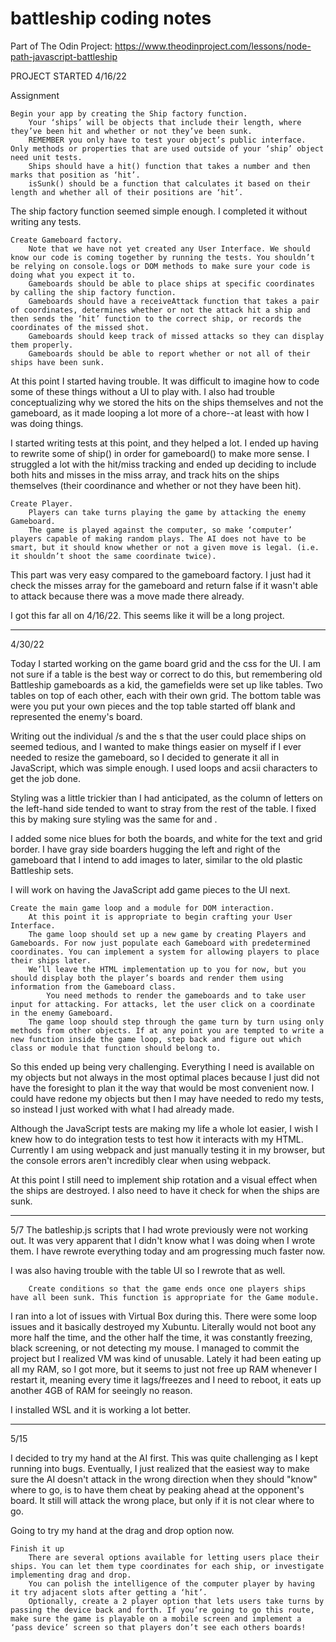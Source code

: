 # battleship coding notes

Part of The Odin Project: https://www.theodinproject.com/lessons/node-path-javascript-battleship

PROJECT STARTED 4/16/22

Assignment

    Begin your app by creating the Ship factory function.
        Your ‘ships’ will be objects that include their length, where they’ve been hit and whether or not they’ve been sunk.
        REMEMBER you only have to test your object’s public interface. Only methods or properties that are used outside of your ‘ship’ object need unit tests.
        Ships should have a hit() function that takes a number and then marks that position as ‘hit’.
        isSunk() should be a function that calculates it based on their length and whether all of their positions are ‘hit’.

The ship factory function seemed simple enough.  I completed it without writing any tests.


    Create Gameboard factory.
        Note that we have not yet created any User Interface. We should know our code is coming together by running the tests. You shouldn’t be relying on console.logs or DOM methods to make sure your code is doing what you expect it to.
        Gameboards should be able to place ships at specific coordinates by calling the ship factory function.
        Gameboards should have a receiveAttack function that takes a pair of coordinates, determines whether or not the attack hit a ship and then sends the ‘hit’ function to the correct ship, or records the coordinates of the missed shot.
        Gameboards should keep track of missed attacks so they can display them properly.
        Gameboards should be able to report whether or not all of their ships have been sunk.

At this point I started having trouble.  It was difficult to imagine how to code some of these things without a UI to play with.  I also had trouble conceptualizing why we stored the hits on the ships themselves and not the gameboard, as it made looping a lot more of a chore--at least with how I was doing things. 

I started writing tests at this point, and they helped a lot.  I ended up having to rewrite some of ship() in order for gameboard() to make more sense.  I struggled a lot with the hit/miss tracking and ended up deciding to include both hits and misses in the miss array, and track hits on the ships themselves (their coordinance and whether or not they have been hit).


    Create Player.
        Players can take turns playing the game by attacking the enemy Gameboard.
        The game is played against the computer, so make ‘computer’ players capable of making random plays. The AI does not have to be smart, but it should know whether or not a given move is legal. (i.e. it shouldn’t shoot the same coordinate twice).

This part was very easy compared to the gameboard factory. I just had it check the misses array for the gameboard and return false if it wasn't able to attack because there was a move made there already.

I got this far all on 4/16/22.  This seems like it will be a long project.

---

4/30/22

Today I started working on the game board grid and the css for the UI.  I am not sure if a table is the best way or correct to do this, but remembering old Battleship gameboards as a kid, the gamefields were set up like tables.  Two tables on top of each other, each with their own grid.  The bottom table was were you put your own pieces and the top table started off blank and represented the enemy's board.

Writing out the individual <tr>/<th>s and the <td>s that the user could place ships on seemed tedious, and I wanted to make things easier on myself if I ever needed to resize the gameboard, so I decided to generate it all in JavaScript, which was simple enough.  I used loops and acsii characters to get the job done. 

Styling was a little trickier than I had anticipated, as the column of letters on the left-hand side tended to want to stray from the rest of the table.  I fixed this by making sure styling was the same for <th> and <td>.

I added some nice blues for both the boards, and white for the text and <td> grid border. I have gray side boarders hugging the left and right of the gameboard that I intend to add images to later, similar to the old plastic Battleship sets. 

I will work on having the JavaScript add game pieces to the UI next.

    Create the main game loop and a module for DOM interaction.
        At this point it is appropriate to begin crafting your User Interface.
        The game loop should set up a new game by creating Players and Gameboards. For now just populate each Gameboard with predetermined coordinates. You can implement a system for allowing players to place their ships later.
        We’ll leave the HTML implementation up to you for now, but you should display both the player’s boards and render them using information from the Gameboard class.
            You need methods to render the gameboards and to take user input for attacking. For attacks, let the user click on a coordinate in the enemy Gameboard.
        The game loop should step through the game turn by turn using only methods from other objects. If at any point you are tempted to write a new function inside the game loop, step back and figure out which class or module that function should belong to.

So this ended up being very challenging.  Everything I need is available on my objects but not always in the most optimal places because I just did not have the foresight to plan it the way that would be most convenient now.  I could have redone my objects but then I may have needed to redo my tests, so instead I just worked with what I had already made. 

Although the JavaScript tests are making my life a whole lot easier, I wish I knew how to do integration tests to test how it interacts with my HTML.  Currently I am using webpack and just manually testing it in my browser, but the console errors aren't incredibly clear when using webpack.

At this point I still need to implement ship rotation and a visual effect when the ships are destroyed. I also need to have it check for when the ships are sunk.

---

5/7
The batleship.js scripts that I had wrote previously were not working out.  It was very apparent that I didn't know what I was doing when I wrote them.  I have rewrote everything today and am progressing much faster now.  

I was also having trouble with the table UI so I rewrote that as well. 

        Create conditions so that the game ends once one players ships have all been sunk. This function is appropriate for the Game module.

I ran into a lot of issues with Virtual Box during this.  There were some loop issues and it basically destroyed my Xubuntu.  Literally would not boot any more half the time, and the other half the time, it was constantly freezing, black screening, or not detecting my mouse.  I managed to commit the project but I realized VM was kind of unusable.  Lately it had been eating up all my RAM, so I got more, but it seems to just not free up RAM whenever I restart it, meaning every time it lags/freezes and I need to reboot, it eats up another 4GB of RAM for seeingly no reason.

I installed WSL and it is working a lot better.  

---

5/15

I decided to try my hand at the AI first.  This was quite challenging as I kept running into bugs.  Eventually, I just realized that the easiest way to make sure the AI doesn't attack in the wrong direction when they should "know" where to go, is to have them cheat by peaking ahead at the opponent's board. It still will attack the wrong place, but only if it is not clear where to go.

Going to try my hand at the drag and drop option now.

    Finish it up
        There are several options available for letting users place their ships. You can let them type coordinates for each ship, or investigate implementing drag and drop.
        You can polish the intelligence of the computer player by having it try adjacent slots after getting a ‘hit’.
        Optionally, create a 2 player option that lets users take turns by passing the device back and forth. If you’re going to go this route, make sure the game is playable on a mobile screen and implement a ‘pass device’ screen so that players don’t see each others boards!


